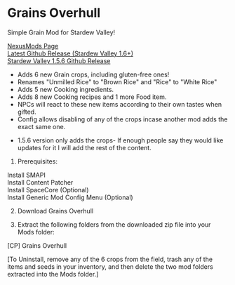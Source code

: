 # Grains Overhull 
Simple Grain Mod for Stardew Valley!  

[NexusMods Page](https://www.nexusmods.com/stardewvalley/mods/20884)  
[Latest Github Release (Stardew Valley 1.6+)](https://github.com/slimerrain/stardew-mods/releases/tag/grains-overhull-1.1.5)  
[Stardew Valley 1.5.6 Github Release](https://github.com/slimerrain/stardew-mods/releases/tag/stardew-1.5.6)  
  
- Adds 6 new Grain crops, including gluten-free ones!
- Renames "Unmilled Rice" to "Brown Rice" and "Rice" to "White Rice"
- Adds 5 new Cooking ingredients.
- Adds 8 new Cooking recipes and 1 more Food item.
- NPCs will react to these new items according to their own tastes when gifted.
- Config allows disabling of any of the crops incase another mod adds the exact same one.
  
* 1.5.6 version only adds the crops- If enough people say they would like updates for it I will add the rest of the content.
  
1. Prerequisites:  

Install SMAPI  
Install Content Patcher  
Install SpaceCore (Optional)  
Install Generic Mod Config Menu (Optional)  
  
2. Download Grains Overhull 
  
3. Extract the following folders from the downloaded zip file into your Mods folder:  

[CP] Grains Overhull  
  
[To Uninstall, remove any of the 6 crops from the field, trash any of the items and seeds in your inventory, and then delete the two mod folders extracted into the Mods folder.]